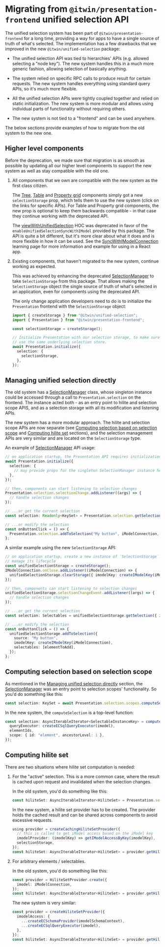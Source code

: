 # Migrating from `@itwin/presentation-frontend` unified selection API

The unified selection system has been part of `@itwin/presentation-frontend` for a long time, providing a way for apps to have a single source of truth of what's selected. The implementation has a few drawbacks that we improved in the new `@itwin/unified-selection` package:

- The unified selection API was tied to hierarchies' APIs (e.g. allowed selecting a "node key"). The new system handles this in a much more generic fashion, allowing selection of basically anything.

- The system relied on specific RPC calls to produce result for certain requests. The new system handles everything using standard query APIs, so it's much more flexible.

- All the unified selection APIs were tightly coupled together and relied on static initialization. The new system is more modular and allows using individual parts of functionality without requiring others.

- The new system is not tied to a "frontend" and can be used anywhere.

The below sections provide examples of how to migrate from the old system to the new one.

## Higher level components

Before the deprecation, we made sure that migration is as smooth as possible by updating all our higher level components to support the new system as well as stay compatible with the old one.

1. All components that we own are compatible with the new system as the first class citizen.

   The [Tree](./SyncWithTree.md), [Table](./SyncWithTable.md) and [Property grid](./SyncWithPropertyGrid.md) components simply got a new `selectionStorage` prop, which tells them to use the new system (click on the links for specific APIs). For Table and Property grid components, the new prop is optional to keep them backwards compatible - in that case they continue working with the deprecated API.

   The [viewWithUnifiedSelection](https://www.itwinjs.org/reference/presentation-components/viewport/viewwithunifiedselection/) HOC was deprecated in favor of the `enableUnifiedSelectionSyncWithIModel` provided by this package. The API is quite a bit different, but it's more clear about what it does and is more flexible in how it can be used. See the [SyncWithIModelConnection](./SyncWithIModelConnection.md) learning page for more information and example for using in a React app.

2. Existing components, that haven't migrated to the new system, continue working as expected.

   This was achieved by enhancing the deprecated [SelectionManager](https://www.itwinjs.org/reference/presentation-frontend/unifiedselection/selectionmanager/) to take `SelectionStorage` from this package. That allows making the `SelectionStorage` object the single source of truth of what's selected in an application, even for components using the deprecated API.

   The only change application developers need to do is to initialize the `Presentation` frontend with the `SelectionStorage` object:

   <!-- [[include: [Presentation.UnifiedSelection.LegacySelectionManagerSelectionSync.Imports, Presentation.LegacySelectionManagerSelectionSync.Example], ts]] -->
   <!-- BEGIN EXTRACTION -->

   ```ts
   import { createStorage } from "@itwin/unified-selection";
   import { Presentation } from "@itwin/presentation-frontend";

   const selectionStorage = createStorage();

   // Initialize Presentation with our selection storage, to make sure that any components, using `Presentation.selection`,
   // use the same underlying selection store.
   await Presentation.initialize({
     selection: {
       selectionStorage,
     },
   });
   ```

   <!-- END EXTRACTION -->

## Managing unified selection directly

The old system has a [SelectionManager](https://www.itwinjs.org/reference/presentation-frontend/unifiedselection/selectionmanager/) class, whose singleton instance could be accessed through a call to `Presentation.selection` on the frontend. The instance acted both - as an entry point to hilite and selection scope APIS, and as a selection storage with all its modification and listening APIs.

The new system has a more modular approach. The hilite and selection scope APIs are now separate (see [Computing selection based on selection scope](#computing-selection-based-on-selection-scope) and [Computing hilite set](#computing-hilite-set) sections), and the selection management APIs are very similar and are located on the `SelectionStorage` type.

An example of [SelectionManager](https://www.itwinjs.org/reference/presentation-frontend/unifiedselection/selectionmanager/) API usage:

```ts
// on application startup, the Presentation API requires initialization
await Presentation.initialize({
  selection: {
    // may provide props for the singleton SelectionManager instance here
  },
});

// then, components can start listening to selection changes
Presentation.selection.selectionChange.addListener((args) => {
  // handle selection changes
});

// ...or get the current selection
const selection: Readonly<KeySet> = Presentation.selection.getSelection(iModelConnection);

// ...or modify the selection
const onButtonClick = () => {
  Presentation.selection.addToSelection("My button", iModelConnection, new KeySet([elementToAdd]));
};
```

A similar example using the new `SelectionStorage` API:

```ts
// on application startup, create a new instance of `SelectionStorage` - it's application's responsibility to
// manage its lifecycle
const unifiedSelectionStorage = createStorage();
IModelConnection.onClose.addListener((iModelConnection) => {
  unifiedSelectionStorage.clearStorage({ imodelKey: createIModelKey(iModelConnection) });
});

// then, components can start listening to selection changes
unifiedSelectionStorage.selectionChangeEvent.addListener((args) => {
  // handle selection changes
});

// ...or get the current selection
const selection: Selectables = unifiedSelectionStorage.getSelection({ imodelKey: createIModelKey(iModelConnection) });

// ...or modify the selection
const onButtonClick = () => {
  unifiedSelectionStorage.addToSelection({
    source: "My button",
    imodelKey: createIModelKey(iModelConnection),
    selectables: [elementToAdd],
  });
};
```

## Computing selection based on selection scope

As mentioned in the [Managing unified selection directly](#managing-unified-selection-directly) section, the [SelectionManager](https://www.itwinjs.org/reference/presentation-frontend/unifiedselection/selectionmanager/) was an entry point to selection scopes' functionality. So you'd do something like this:

```ts
const selection: KeySet = await Presentation.selection.scopes.computeSelection(iModelConnection, elementIds, { id: "element", ancestorLevel: 1 });
```

In the new system, the `computeSelection` is a top-level function:

```ts
const selection: AsyncIterableIterator<SelectableInstanceKey> = computeSelection({
  queryExecutor: createECSqlQueryExecutor(imodel),
  elementIds,
  scope: { id: "element", ancestorLevel: 1 },
});
```

## Computing hilite set

There are two situations where hilite set computation is needed:

1. For the "active" selection. This is a more common case, where the result is cached upon request and invalidated when the selection changes.

   In the old system, you'd do something like this:

   ```ts
   const hiliteSet: AsyncIterableIterator<HiliteSet> = Presentation.selection.getHiliteSetIterator(iModelConnection);
   ```

   In the new system, a hilite set provider has to be created. The provider holds the cached result and can be shared across components to avoid excessive requests.

   ```ts
   using provider = createCachingHiliteSetProvider({
     // this is called to get iModel access based on the iModel key
     imodelProvider: (imodelKey) => getIModelAccessByKey(imodelKey),
     selectionStorage,
   });
   const hiliteSet: AsyncIterableIterator<HiliteSet> = provider.getHiliteSet({ imodelKey: createIModelKey(imodel) });
   ```

2. For arbitrary elements / selectables.

   In the old system, you'd do something like this:

   ```ts
   const provider = HiliteSetProvider.create({
     imodel: iModelConnection,
   });
   const hiliteSet: AsyncIterableIterator<HiliteSet> = provider.getHiliteSetIterator(new KeySet(selectables));
   ```

   The new system is very similar:

   ```ts
   const provider = createHiliteSetProvider({
     imodelAccess: {
       ...createECSchemaProvider(imodelSchemaContext),
       ...createECSqlQueryExecutor(imodel),
     },
   });
   const hiliteSet: AsyncIterableIterator<HiliteSet> = provider.getHiliteSet({ selectables });
   ```
